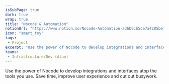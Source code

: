 ```yaml
---
isSubPage: true
dark: true
wrap: true
title: "Nocode & Automation"
notionUrl: "https://www.notion.so/Nocode-Automation-a36b6cb5ce7a4285bef3e2fb238304e9"
icon: "smart_toy"
tags: 
 - Project
excerpt: "Use the power of Nocode to develop integrations and interfaces atop the tools you use. Save time, improve user experience and cut out busywork."
teams: 
 - Infrastructure/Dev (Alan)
---
```


Use the power of Nocode to develop integrations and interfaces atop the tools you use. Save time, improve user experience and cut out busywork.